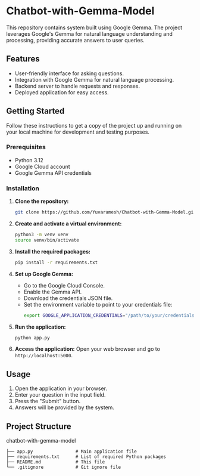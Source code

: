 # Chatbot-with-Gemma-Model

This repository contains system built using Google Gemma. The project leverages Google's Gemma for natural language understanding and processing, providing accurate answers to user queries.

## Features

- User-friendly interface for asking questions.
- Integration with Google Gemma for natural language processing.
- Backend server to handle requests and responses.
- Deployed application for easy access.

## Getting Started

Follow these instructions to get a copy of the project up and running on your local machine for development and testing purposes.

### Prerequisites

- Python 3.12
- Google Cloud account
- Google Gemma API credentials

### Installation

1. **Clone the repository:**
    ```sh
    git clone https://github.com/Yuvaramesh/Chatbot-with-Gemma-Model.git
    ```

2. **Create and activate a virtual environment:**
    ```sh
    python3 -m venv venv
    source venv/bin/activate
    ```

3. **Install the required packages:**
    ```sh
    pip install -r requirements.txt
    ```

4. **Set up Google Gemma:**
    - Go to the Google Cloud Console.
    - Enable the Gemma API.
    - Download the credentials JSON file.
    - Set the environment variable to point to your credentials file:
      ```sh
      export GOOGLE_APPLICATION_CREDENTIALS="/path/to/your/credentials.json"
      ```

5. **Run the application:**
    ```sh
    python app.py
    ```

6. **Access the application:**
    Open your web browser and go to `http://localhost:5000`.

## Usage

1. Open the application in your browser.
2. Enter your question in the input field.
3. Press the "Submit" button.
4. Answers will be provided by the system.

## Project Structure
chatbot-with-gemma-model
```
├── app.py                # Main application file
├── requirements.txt      # List of required Python packages
├── README.md             # This file
└── .gitignore            # Git ignore file
